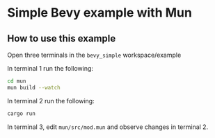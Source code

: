 # Simple Bevy example with Mun

## How to use this example

Open three terminals in the `bevy_simple` workspace/example

In terminal 1 run the following:

```sh
cd mun
mun build --watch
```

In terminal 2 run the following:

```sh
cargo run
```

In terminal 3, edit `mun/src/mod.mun` and observe changes in terminal 2.
